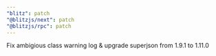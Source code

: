 ```yaml
---
"blitz": patch
"@blitzjs/next": patch
"@blitzjs/rpc": patch
---
```


Fix ambigious class warning log & upgrade superjson from 1.9.1 to 1.11.0
